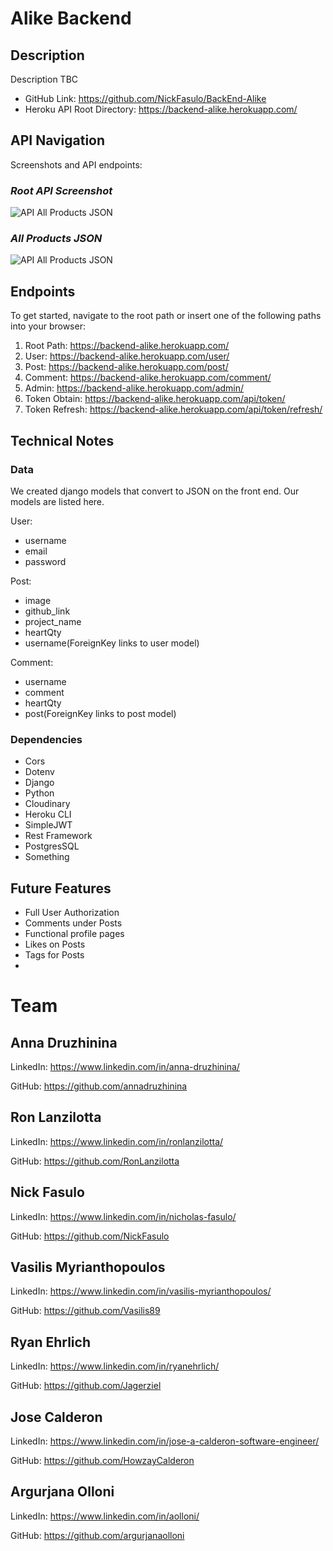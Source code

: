 # Alike Backend

## Description

Description TBC

- GitHub Link: https://github.com/NickFasulo/BackEnd-Alike
- Heroku API Root Directory: https://backend-alike.herokuapp.com/

## API Navigation

Screenshots and API endpoints:

### **_Root API Screenshot_**

![API All Products  JSON](./images/RM_Screenshot2.png)

### **_All Products JSON_**

![API All Products  JSON](./images/RM_Screenshot1.png)

## Endpoints

To get started, navigate to the root path or insert one of the following paths into your browser:

1. Root Path: https://backend-alike.herokuapp.com/
2. User: https://backend-alike.herokuapp.com/user/
3. Post: https://backend-alike.herokuapp.com/post/
4. Comment: https://backend-alike.herokuapp.com/comment/
5. Admin: https://backend-alike.herokuapp.com/admin/
6. Token Obtain: https://backend-alike.herokuapp.com/api/token/
7. Token Refresh: https://backend-alike.herokuapp.com/api/token/refresh/

## Technical Notes

### Data

We created django models that convert to JSON on the front end. Our models are listed here.

User:

- username
- email
- password

Post:

- image
- github_link
- project_name
- heartQty
- username(ForeignKey links to user model)

Comment:

- username
- comment
- heartQty
- post(ForeignKey links to post model)

### Dependencies

- Cors
- Dotenv
- Django
- Python
- Cloudinary
- Heroku CLI
- SimpleJWT
- Rest Framework
- PostgresSQL
- Something

## Future Features

- Full User Authorization
- Comments under Posts
- Functional profile pages
- Likes on Posts
- Tags for Posts
-

# Team

## **Anna Druzhinina**

LinkedIn: https://www.linkedin.com/in/anna-druzhinina/

GitHub: https://github.com/annadruzhinina

## **Ron Lanzilotta**

LinkedIn: https://www.linkedin.com/in/ronlanzilotta/

GitHub: https://github.com/RonLanzilotta

## **Nick Fasulo**

LinkedIn: https://www.linkedin.com/in/nicholas-fasulo/

GitHub: https://github.com/NickFasulo

## **Vasilis Myrianthopoulos**

LinkedIn: https://www.linkedin.com/in/vasilis-myrianthopoulos/

GitHub: https://github.com/Vasilis89

## **Ryan Ehrlich**

LinkedIn: https://www.linkedin.com/in/ryanehrlich/

GitHub: https://github.com/Jagerziel

## **Jose Calderon**

LinkedIn: https://www.linkedin.com/in/jose-a-calderon-software-engineer/

GitHub: https://github.com/HowzayCalderon

## **Argurjana Olloni**

LinkedIn: https://www.linkedin.com/in/aolloni/

GitHub: https://github.com/argurjanaolloni